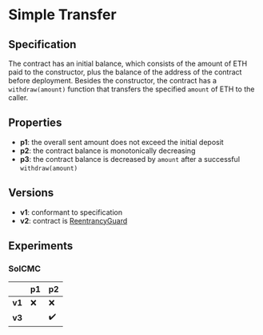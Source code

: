 # Simple Transfer

## Specification

The contract has an initial balance, which consists of the
amount of ETH paid to the constructor,
plus the balance of the address of the contract before deployment.
Besides the constructor,
the contract has a `withdraw(amount)` function that transfers the
specified `amount` of ETH to the caller.

## Properties

- **p1**: the overall sent amount does not exceed the initial deposit
- **p2**: the contract balance is monotonically decreasing
- **p3**: the contract balance is decreased by `amount` after a successful `withdraw(amount)`

## Versions

- **v1**: conformant to specification
- **v2**: contract is [ReentrancyGuard](https://github.com/OpenZeppelin/openzeppelin-contracts/blob/v4.8.2/contracts/security/ReentrancyGuard.sol)


## Experiments

### SolCMC

|        | **p1**             | **p2**             |
| ------ | ------------------ | ------------------ |
| **v1** | :x:                | :x:                |
| **v3** |                    | :heavy_check_mark: |
